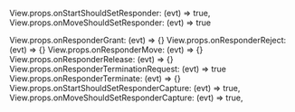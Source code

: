 View.props.onStartShouldSetResponder: (evt) => true,
View.props.onMoveShouldSetResponder: (evt) => true

View.props.onResponderGrant: (evt) => {}
View.props.onResponderReject: (evt) => {}
View.props.onResponderMove: (evt) => {}
View.props.onResponderRelease: (evt) => {}
View.props.onResponderTerminationRequest: (evt) => true
View.props.onResponderTerminate: (evt) => {}
View.props.onStartShouldSetResponderCapture: (evt) => true,
View.props.onMoveShouldSetResponderCapture: (evt) => true,
